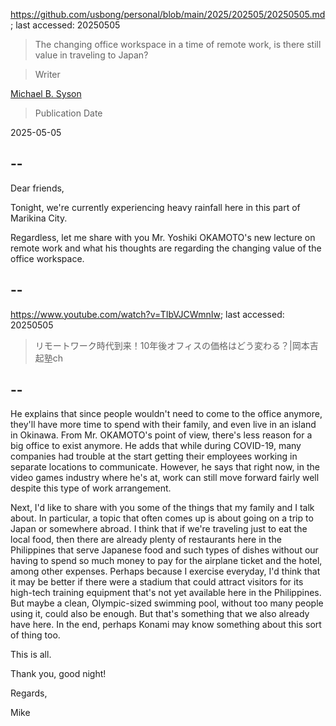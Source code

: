 https://github.com/usbong/personal/blob/main/2025/202505/20250505.md; last accessed: 20250505

> The changing office workspace in a time of remote work, is there still value in traveling to Japan?

> Writer

[Michael B. Syson](https://www.linkedin.com/in/michaelsyson/)

> Publication Date

2025-05-05

## --

Dear friends,

Tonight, we're currently experiencing heavy rainfall here in this part of Marikina City.

Regardless, let me share with you Mr. Yoshiki OKAMOTO's new lecture on remote work and what his thoughts are regarding the changing value of the office workspace. 

## --

https://www.youtube.com/watch?v=TIbVJCWmnIw; last accessed: 20250505

> リモートワーク時代到来！10年後オフィスの価格はどう変わる？|岡本吉起塾ch

## --

He explains that since people wouldn't need to come to the office anymore, they'll have more time to spend with their family, and even live in an island in Okinawa. From Mr. OKAMOTO's point of view, there's less reason for a big office to exist anymore. He adds that while during COVID-19, many companies had trouble at the start getting their employees working in separate locations to communicate. However, he says that right now, in the video games industry where he's at, work can still move forward fairly well despite this type of work arrangement.

Next, I'd like to share with you some of the things that my family and I talk about. In particular, a topic that often comes up is about going on a trip to Japan or somewhere abroad. I think that if we're traveling just to eat the local food, then there are already plenty of restaurants here in the Philippines that serve Japanese food and such types of dishes without our having to spend so much money to pay for the airplane ticket and the hotel, among other expenses. Perhaps because I exercise everyday, I'd think that it may be better if there were a stadium that could attract visitors for its high-tech training equipment that's not yet available here in the Philippines. But maybe a clean, Olympic-sized swimming pool, without too many people using it, could also be enough. But that's something that we also already have here. In the end, perhaps Konami may know something about this sort of thing too.

This is all.

Thank you, good night!

Regards,

Mike

